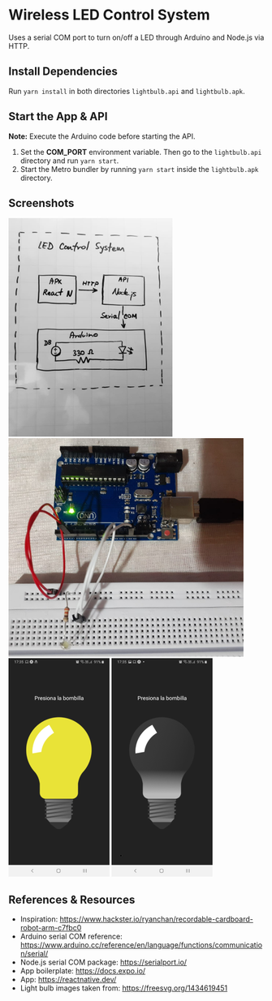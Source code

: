 # Wireless LED Control System

Uses a serial COM port to turn on/off a LED through Arduino and Node.js via HTTP.

## Install Dependencies
Run `yarn install` in both directories `lightbulb.api` and `lightbulb.apk`.

## Start the App & API

**Note:** Execute the Arduino code before starting the API.

1. Set the **COM_PORT** environment variable.
    Then go to the `lightbulb.api` directory and run `yarn start`.
2. Start the Metro bundler by running `yarn start` inside the `lightbulb.apk` directory.

## Screenshots
![System Architecture](./resources/architecture.png)
![Arduino Setup](./resources/arduino_setup.png)
![App LED On](./resources/app_on.png)
![App LED Off](./resources/app_off.png)

## References & Resources
  - Inspiration: https://www.hackster.io/ryanchan/recordable-cardboard-robot-arm-c7fbc0
  - Arduino serial COM reference: https://www.arduino.cc/reference/en/language/functions/communication/serial/
  - Node.js serial COM package: https://serialport.io/
  - App boilerplate: https://docs.expo.io/
  - App: https://reactnative.dev/
  - Light bulb images taken from: https://freesvg.org/1434619451

